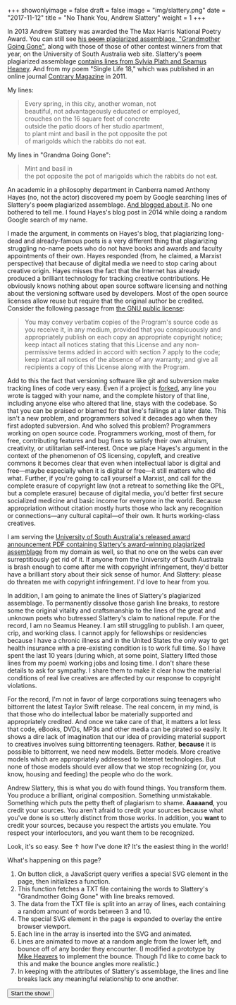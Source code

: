 +++
showonlyimage = false
draft = false
image = "img/slattery.png"
date = "2017-11-12"
title = "No Thank You, Andrew Slattery"
weight = 1
+++


In 2013 Andrew Slattery was awarded the The Max Harris National Poetry Award. You can still see [his ~~poem~~ plagiarized assemblage, "Grandmother Going Gone"](http://www.unisa.edu.au/PageFiles/37321/MHA%20poems.pdf "PDF"), along with those of  those of other contest winners from that year, on the University of South Australia web site. Slattery's ~~poem~~ plagiarized assemblage [contains lines from Sylvia Plath and Seamus Heaney](https://www.theguardian.com/commentisfree/2013/sep/23/australian-poetry-plagiarism). And from my poem "Single Life 18," which was published in an online journal [Contrary Magazine](http://contrarymagazine.com/2011/single-life-18/) in 2011.

My lines:

> Every spring, in this city, another woman, not  
> beautiful, not advantageously educated or employed,  
> crouches on the 16 square feet of concrete  
> outside the patio doors of her studio apartment,  
> to plant mint and basil in the pot opposite the pot  
> of marigolds which the rabbits do not eat.  

My lines in "Grandma Going Gone":

> Mint and basil in  
> the pot opposite the pot of marigolds which the rabbits do not eat.

An academic in a philosophy department in Canberra named Anthony Hayes (no, not the actor) discovered my poem by Google searching lines of Slattery's ~~poem~~ plagiarized assemblage. [And blogged about it](https://thesinisterquarter.wordpress.com/2013/10/03/plagiarism-for-all-not-just-boring-poets/). No one bothered to tell me. I found Hayes's blog post in 2014 while doing a random Google search of my name.

I made the argument, in comments on Hayes's blog, that plagiarizing long-dead and already-famous poets is a very different thing that plagiarizing struggling no-name poets who do not have books and awards and faculty appointments of their own. Hayes responded (from, he claimed, a Marxist perspective) that because of digital media we need to stop caring about creative origin. Hayes misses the fact that the Internet has already produced a brilliant technology for tracking creative contributions. He obviously knows nothing about open source software licensing and nothing about the versioning software used by developers. Most of the open source licenses allow reuse but require that the original author be credited. Consider the following passage from [the GNU public license](https://www.gnu.org/licenses/gpl.txt):  

> You may convey verbatim copies of the Program's source code as you
> receive it, in any medium, provided that you conspicuously and
> appropriately publish on each copy an appropriate copyright notice;
> keep intact all notices stating that this License and any
> non-permissive terms added in accord with section 7 apply to the code;
> keep intact all notices of the absence of any warranty; and give all
> recipients a copy of this License along with the Program.

Add to this the fact that versioning software like git and subversion make tracking lines of code very easy. Even if a project is [forked](https://help.github.com/articles/fork-a-repo/), any line you wrote is tagged with your name, and the complete history of that line, including anyone else who altered that line, stays with the codebase. So that you can be praised or blamed for that line's failings at a later date. This isn't a new problem, and programmers solved it decades ago when they first adopted subversion. And who solved this problem? Programmers working on open source code. Programmers working, most of them, for free, contributing features and bug fixes to satisfy their own altruism, creativity, or utilitarian self-interest. Once we place Hayes's argument in the context of the phenomenon of OS licensing, copyleft, and creative commons it becomes clear that even when intellectual labor is digital and free&mdash;maybe especially when it is digital or free&mdash;it still matters who did what. Further, if you're going to call yourself a Marxist, and call for the complete erasure of copyright law (not a retreat to something like the GPL, but a complete erasure) because of digital media, you'd better first secure socialized medicine and basic income for everyone in the world. Because appropriation without citation mostly hurts those who lack any recognition or connections&mdash;any cultural capital&mdash;of their own. It hurts working-class creatives.  

I am serving the [University of South Australia's released award announcement PDF containing Slattery's award-winning plagiarized assemblage](../../static/img/MHA-poems.pdf) from my domain as well, so that no one on the webs can ever surreptitiously get rid of it. If anyone from the University of South Australia is brash enough to come after me with copyright infringement, they'd better have a brilliant story about their sick sense of humor. And Slattery: please do threaten me with copyright infringement. I'd love to hear from you.  

In addition, I am going to animate the lines of Slattery's plagiarized assemblage. To permanently dissolve those garish line breaks, to restore some the original vitality and craftsmanship to the lines of the great and unknown poets who butressed Slattery's claim to national repute. For the record, I am no Seamus Heaney. I am still struggling to publish. I am queer, crip, and working class. I cannot apply for fellowships or residencies because I have a chronic illness and in the United States the only way to get health insurance with a pre-existing condition is to work full time. So I have spent the last 10 years (during which, at some point, Slattery lifted those lines from my poem) working jobs and losing time. I don't share these details to ask for sympathy. I share them to make it clear how the material conditions of real live creatives are affected by our response to copyright violations.

For the record, I'm not in favor of large corporations suing teenagers who bittorrent the latest Taylor Swift release. The real concern, in my mind, is that those who do intellectual labor be materially supported and appropriately credited. And once we take care of that, it matters a lot less that code, eBooks, DVDs, MP3s and other media can be pirated so easily. It shows a dire lack of imagination that our idea of providing material support to creatives involves suing bittorrenting teenagers. Rather, **because** it is possible to bittorrent, we need new models. Better models. More creative models which are appropriately addressed to Internet technologies. But none of those models should ever allow that we stop recognizing (or, you know, housing and feeding) the people who do the work.

Andrew Slattery, this is what you do with found things. You transform them. You produce a brilliant, original composition. Something unmistakable. Something which puts the petty theft of plagiarism to shame. **Aaaaand**, you credit your sources. You aren't afraid to credit your sources because what you've done is so utterly distinct from those works. In addition, you **want** to credit your sources, because you respect the artists you emulate. You respect your interlocutors, and you want them to be recognized.  

Look, it's so easy. See &uarr; how I've done it? It's the easiest thing in the world!  

What's happening on this page?  

1. On button click, a JavaScript query verifies a special SVG element in the page, then initializes a function.
2. This function fetches a TXT file containing the words to Slattery's "Grandmother Going Gone" with line breaks removed.
3. The data from the TXT file is split into an array of lines, each containing a random amount of words between 3 and 10.
4. The special SVG element in the page is expanded to overlay the entire browser viewport.
5. Each line in the array is inserted into the SVG and animated.
6. Lines are animated to move at a random angle from the lower left, and bounce off of any border they encounter. (I modified a prototype by [Mike Heavers](http://mikeheavers.com/tutorials/collisions_proximity_detection_in_snap/) to implement the bounce. Though I'd like to come back to this and make the bounce angles more realistic.)
7. In keeping with the attributes of Slattery's assemblage, the lines and line breaks lack any meaningful relationship to one another.

<button id="startfuckslattery" class="btn btn-ghost">Start the show!</button>

<svg id="fuckslattery" width="800" height="600" style="background:transparent;width:0;height:0;"></svg>

<div id="clickresponse" style="height:0;width:0;"></div>
